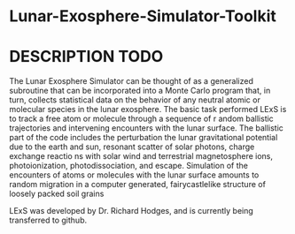 # Lunar-Exosphere-Simulator-Toolkit
# DESCRIPTION TODO

The Lunar Exosphere Simulator can be thought of as a generalized subroutine that can be
incorporated into a Monte Carlo program that, in turn, collects statistical data on the
behavior of any neutral atomic or molecular species in the lunar exosphere. The basic task
performed LExS is to track a free atom or molecule through a sequence of r
andom ballistic trajectories and intervening encounters with the lunar surface. The ballistic part of the
code includes the perturbation the lunar gravitational potential due to the earth and sun,
resonant scatter of solar photons, charge exchange reactio
ns with solar wind and
terrestrial magnetosphere ions, photoionization, photodissociation, and escape.
Simulation of the encounters of atoms or molecules with the lunar surface amounts to
random migration in a computer generated, fairycastlelike structure of loosely packed
soil grains

LExS was developed by Dr. Richard Hodges, and is currently being transferred to github.
